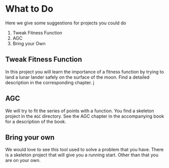 # What to Do
Here we give some suggestions for projects you could do

1. Tweak Fitness Function
2. AGC
3. Bring your Own

## Tweak Fitness Function
In this project you will learn the importance of a fitness function by trying to
land a lunar lander safely on the surface of the moon. Find a detailed
description in the corresponding chapter.
j
## AGC
We will try to fit the series of points with a function. You find a skeleton
project in the `AGC` directory. See the AGC chapter in the accompanying book for
a description of the book.

## Bring your own 
We would love to see this tool used to solve a problem that you have. There is a
skeleton project that will give you a running start. Other than that you are on
your own. 


